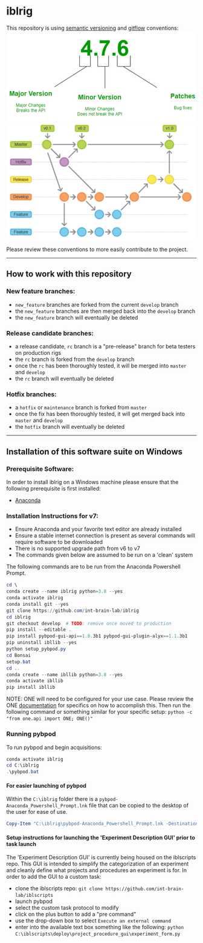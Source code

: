 # iblrig

This repository is using [semantic versioning](https://semver.org/) and [gitflow](https://www.atlassian.com/git/tutorials/comparing-workflows/gitflow-workflow) conventions:
![](README_semver.png)
![](README_gitflow_workflow.png)

Please review these conventions to more easily contribute to the project.

---
## How to work with this repository
### New feature branches:
- `new_feature` branches are forked from the current `develop` branch
- the `new_feature` branches are then merged back into the `develop` branch
- the `new_feature` branch will eventually be deleted

### Release candidate branches:
- a release candidate, `rc` branch is a "pre-release" branch for beta testers on production rigs
- the `rc` branch is forked from the `develop` branch
- once the `rc` has been thoroughly tested, it will be merged into `master` and `develop`
- the `rc` branch will eventually be deleted

### Hotfix branches:
- a `hotfix` or `maintenance` branch is forked from `master`
- once the fix has been thoroughly tested, it will get merged back into `master` and `develop`
- the `hotfix` branch will eventually be deleted

---
## Installation of this software suite on Windows
### Prerequisite Software:
In order to install iblrig on a Windows machine please ensure that the following prerequisite is first installed:
- [Anaconda](https://anaconda.com)

### Installation Instructions for v7:
- Ensure Anaconda and your favorite text editor are already installed
- Ensure a stable internet connection is present as several commands will require software to be downloaded
- There is no supported upgrade path from v6 to v7
- The commands given below are assumed to be run on a 'clean' system

The following commands are to be run from the Anaconda Powershell Prompt.
```powershell
cd \
conda create --name iblrig python=3.8 --yes
conda activate iblrig
conda install git --yes
git clone https://github.com/int-brain-lab/iblrig
cd iblrig
git checkout develop  # TODO: remove once moved to production
pip install --editable .
pip install pybpod-gui-api==1.8.3b1 pybpod-gui-plugin-alyx==1.1.3b1
pip uninstall ibllib --yes
python setup_pybpod.py
cd Bonsai
setup.bat
cd ..
conda create --name ibllib python=3.8 --yes
conda activate ibllib
pip install ibllib
```

NOTE: ONE will need to be configured for your use case. Please review the ONE [documentation](https://int-brain-lab.github.io/ONE/) for specifics on how to accomplish this. Then run the following command or something similar for your specific setup: `python -c "from one.api import ONE; ONE()"`

### Running pybpod
To run pybpod and begin acquisitions:
```powershell
conda activate iblrig
cd C:\iblrig
.\pybpod.bat
```

#### For easier launching of pybpod
Within the `C:\iblrig` folder there is a `pybpod-Anaconda_Powershell_Prompt.lnk` file that can be copied to the desktop of the 
user for ease of use.
```powershell
Copy-Item "C:\iblrig\pybpod-Anaconda_Powershell_Prompt.lnk -Destination "$Env:HOMEPATH\Desktop"
```

#### Setup instructions for launching the 'Experiment Description GUI' prior to task launch

The 'Experiment Description GUI' is currently being housed on the iblscripts repo. This GUI is intended to simplify the 
categorization of an experiment and cleanly define what projects and procedures an experiment is for. In order to add the GUI to 
a custom task:

* clone the iblscripts repo: `git clone https://github.com/int-brain-lab/iblscripts`
* launch pybpod
* select the custom task protocol to modify
* click on the plus button to add a "pre command"
* use the drop-down box to select `Execute an external command`
* enter into the available text box something like the following: `python C:\iblscripts\deploy\project_procedure_gui\experiment_form.py`